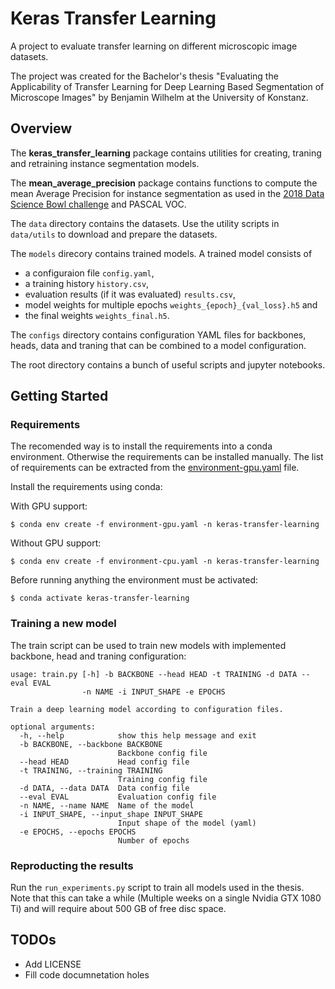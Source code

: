 # Keras Transfer Learning

A project to evaluate transfer learning on different microscopic image datasets.

The project was created for the Bachelor's thesis "Evaluating the Applicability of Transfer Learning for Deep Learning Based Segmentation of Microscope Images" by Benjamin Wilhelm at the University of Konstanz.

## Overview

The **keras_transfer_learning** package contains utilities for creating, traning and retraining instance segmentation models.

The **mean_average_precision** package contains functions to compute the mean Average Precision for instance segmentation as used in the [2018 Data Science Bowl challenge](https://www.kaggle.com/c/data-science-bowl-2018/overview/evaluation) and PASCAL VOC.

The `data` directory contains the datasets. Use the utility scripts in `data/utils` to download and prepare the datasets.

The `models` direcory contains trained models.
A trained model consists of
* a configuraion file `config.yaml`,
* a training history `history.csv`,
* evaluation results (if it was evaluated) `results.csv`,
* model weights for multiple epochs `weights_{epoch}_{val_loss}.h5` and
* the final weights `weights_final.h5`.

The `configs` directory contains configuration YAML files for backbones, heads, data and traning that can be combined to a model configuration.

The root directory contains a bunch of useful scripts and jupyter notebooks.

## Getting Started

### Requirements

The recomended way is to install the requirements into a conda environment. Otherwise the requirements can be installed manually. The list of requirements can be extracted from the [environment-gpu.yaml](environment-gpu.yaml) file.

Install the requirements using conda:

With GPU support:
```
$ conda env create -f environment-gpu.yaml -n keras-transfer-learning
```

Without GPU support:
```
$ conda env create -f environment-cpu.yaml -n keras-transfer-learning
```

Before running anything the environment must be activated:
```
$ conda activate keras-transfer-learning
```

### Training a new model

The train script can be used to train new models with implemented backbone, head and traning configuration:
```
usage: train.py [-h] -b BACKBONE --head HEAD -t TRAINING -d DATA --eval EVAL
                -n NAME -i INPUT_SHAPE -e EPOCHS

Train a deep learning model according to configuration files.

optional arguments:
  -h, --help            show this help message and exit
  -b BACKBONE, --backbone BACKBONE
                        Backbone config file
  --head HEAD           Head config file
  -t TRAINING, --training TRAINING
                        Training config file
  -d DATA, --data DATA  Data config file
  --eval EVAL           Evaluation config file
  -n NAME, --name NAME  Name of the model
  -i INPUT_SHAPE, --input_shape INPUT_SHAPE
                        Input shape of the model (yaml)
  -e EPOCHS, --epochs EPOCHS
                        Number of epochs
```

### Reproducting the results

Run the `run_experiments.py` script to train all models used in the thesis. Note that this can take a while (Multiple weeks on a single Nvidia GTX 1080 Ti) and will require about 500 GB of free disc space.

## TODOs

- Add LICENSE
- Fill code documnetation holes
